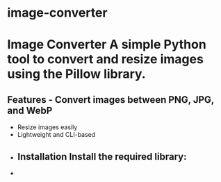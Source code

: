 # image-converter
#  Image Converter  A simple Python tool to convert and resize images using the Pillow library. 
##  Features - Convert images between PNG, JPG, and WebP 
- Resize images easily
-  Lightweight and CLI-based
- ##  Installation Install the required library:
- ```sh pip install pillow

